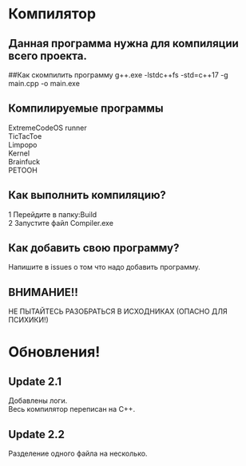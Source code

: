 # Компилятор

## Данная программа нужна для компиляции всего проекта.

##Как скомпилить программу
g++.exe -lstdc++fs -std=c++17 -g main.cpp -o main.exe <br>

## Компилируемые программы

ExtremeCodeOS runner <br>
TicTacToe <br>
Limpopo <br>
Kernel <br>
Brainfuck <br>
PETOOH <br>

## Как выполнить компиляцию?

1 Перейдите в папку:Build<br>
2 Запустите файл Compiler.exe<br>

## Как добавить свою программу?

Напишите в issues о том что надо добавить программу.

## ВНИМАНИЕ!!
НЕ ПЫТАЙТЕСЬ РАЗОБРАТЬСЯ В ИСХОДНИКАХ (ОПАСНО ДЛЯ ПСИХИКИ!) <br>

# Обновления!

## Update 2.1

Добавлены логи. <br>
Весь компилятор переписан на С++. <br>

## Update 2.2
Разделение одного файла на несколько. <br>
